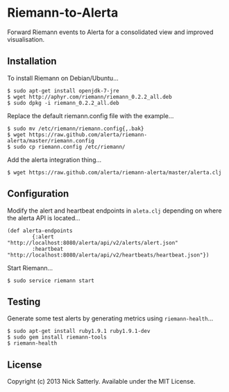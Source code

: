 Riemann-to-Alerta
=================

Forward Riemann events to Alerta for a consolidated view and improved visualisation.

Installation
------------

To install Riemann on Debian/Ubuntu...

    $ sudo apt-get install openjdk-7-jre
    $ wget http://aphyr.com/riemann/riemann_0.2.2_all.deb
    $ sudo dpkg -i riemann_0.2.2_all.deb

Replace the default riemann.config file with the example...

    $ sudo mv /etc/riemann/riemann.config{,.bak}
    $ wget https://raw.github.com/alerta/riemann-alerta/master/riemann.config
    $ sudo cp riemann.config /etc/riemann/

Add the alerta integration thing...

    $ wget https://raw.github.com/alerta/riemann-alerta/master/alerta.clj

Configuration
-------------

Modify the alert and heartbeat endpoints in `aleta.clj` depending on where the alerta API is located...

```
(def alerta-endpoints
        {:alert "http://localhost:8080/alerta/api/v2/alerts/alert.json"
        :heartbeat "http://localhost:8080/alerta/api/v2/heartbeats/heartbeat.json"})
```

Start Riemann...
    
    $ sudo service riemann start


Testing
-------

Generate some test alerts by generating metrics using `riemann-health`...

    $ sudo apt-get install ruby1.9.1 ruby1.9.1-dev
    $ sudo gem install riemann-tools
    $ riemann-health

License
-------

Copyright (c) 2013 Nick Satterly. Available under the MIT License.
